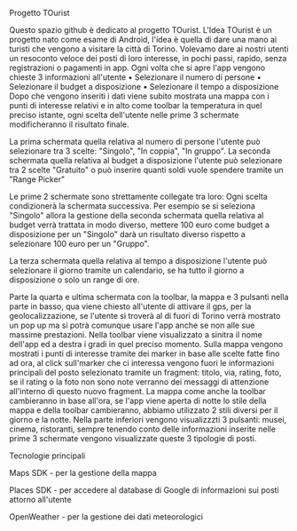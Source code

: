 Progetto TOurist

Questo spazio github è dedicato al progetto TOurist.
L'Idea
TOurist è un progetto nato come esame di Android, l'idea è quella di dare una mano ai turisti che vengono a visitare la città di Torino.
Volevamo dare ai nostri utenti un resoconto veloce dei posti di loro interesse, in pochi passi, rapido, senza registrazioni o pagamenti in app. Ogni volta che si apre l'app vengono chieste 3 informazioni all'utente
• Selezionare il numero di persone
• Selezionare il budget a disposizione
• Selezionare il tempo a disposizione
Dopo che vengono inseriti i dati viene subito mostrata una mappa con i punti di interesse relativi e in alto come toolbar la temperatura in quel preciso istante, ogni scelta dell'utente nelle prime 3 schermate modificheranno il risultato finale.

La prima schermata quella relativa al numero di persone l'utente può selezionare tra 3 scelte: "Singolo", "In coppia", "In gruppo".
La seconda schermata quella relativa al budget a disposizione l'utente può selezionare tra 2 scelte "Gratuito" o può inserire quanti soldi vuole spendere tramite un "Range Picker"

Le prime 2 schermate sono strettamente collegate tra loro:
Ogni scelta condizionerà la schermata successiva. Per esempio se si seleziona "Singolo" allora la gestione della seconda schermata quella relativa al budget verrà trattata in modo diverso, mettere 100 euro come budget a disposizione per un "Singolo" darà un risultato diverso rispetto a selezionare 100 euro per un "Gruppo".

La terza schermata quella relativa al tempo a disposizione l'utente può selezionare il giorno tramite un calendario, se ha tutto il giorno a disposizione o solo un range di ore.

Parte la quarta e ultima schermata con la toolbar, la mappa e 3 pulsanti nella parte in basso, qua viene chiesto all'utente di attivare il gps, per la geolocalizzazione, se l'utente si troverà al di fuori di Torino verrà mostrato un pop up ma si potrà comunque usare l'app anche se non alle sue massime prestazioni. 
Nella toolbar viene visualizzato a sinitra il nome dell'app ed a destra i gradi in quel preciso momento.
Sulla mappa vengono mostrati i punti di interesse tramite dei marker in base alle scelte fatte fino ad ora, al click sull'marker che ci interessa vengono fuori le informazioni principali del posto selezionato tramite un fragment: titolo, via, rating, foto, se il rating o la foto non sono note verranno dei messaggi di attenzione all'interno di questo nuovo fragment.
La mappa come anche la toolbar cambieranno in base all'ora, se l'app viene aperta di notte lo stile della mappa e della toolbar cambieranno, abbiamo utilizzato 2 stili diversi per il giorno e la notte.
Nella parte inferiori vengono visualizzzti 3 pulsanti: musei, cinema, ristoranti, sempre tenendo conto delle informazioni inserite nelle prime 3 schermate vengono visualizzate queste 3 tipologie di posti.

Tecnologie principali

Maps SDK - per la gestione della mappa

Places SDK - per accedere al database di Google di informazioni sui posti attorno all'utente

OpenWeather - per la gestione dei dati meteorologici

